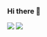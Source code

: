 ### Hi there 👋


[![](https://www.codewars.com/users/kirillyat/badges/small)](https://leetcode.com/puiiyuen)
[![](https://badges.peiyuan.ch/leetcode/puiiyuen/ranking?label=puiiyuen&logo=leetcode)](https://leetcode.com/kirillyat)

<!--
**kirillyat/kirillyat** is a ✨ _special_ ✨ repository because its `README.md` (this file) appears on your GitHub profile.

Here are some ideas to get you started:

- 🔭 I’m currently working on ...
- 🌱 I’m currently learning ...
- 👯 I’m looking to collaborate on ...
- 🤔 I’m looking for help with ...
- 💬 Ask me about ...
- 📫 How to reach me: ...
- 😄 Pronouns: ...
- ⚡ Fun fact: ...
-->
